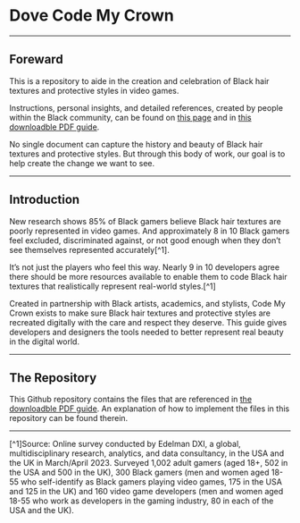 # Dove Code My Crown

---

## Foreward

This is a repository to aide in the creation and celebration of Black hair textures and protective styles in video games.

Instructions, personal insights, and detailed references, created by people within the Black community, can be found on [this page](https://www.dove.com/us/en/stories/campaigns/code-my-crown.html) and in [this downloadble PDF guide](https://assets.unileversolutions.com/v1/117113827.pdf).

No single document can capture the history and beauty of Black hair textures and protective styles. But through this body of work, our goal is to help create the change we want to see.

---

## Introduction

New research shows 85% of Black gamers believe Black hair textures are poorly represented in video games. And approximately 8 in 10 Black gamers feel excluded, discriminated against, or not good enough when they don’t see themselves represented accurately[^1].

It’s not just the players who feel this way. Nearly 9 in 10 developers agree there should be more resources available to enable them to code Black hair textures that realistically represent real-world styles.[^1]

Created in partnership with Black artists, academics, and stylists, Code My Crown exists to make sure Black hair textures and protective styles are recreated digitally with the care and respect they deserve. This guide gives developers and designers the tools needed to better represent real beauty in the digital world.

---

## The Repository

This Github repository contains the files that are referenced in [the downloadble PDF guide](https://assets.unileversolutions.com/v1/117113827.pdf). An explanation of how to implement the files in this repository can be found therein.

---

[^1]Source: Online survey conducted by Edelman DXI, a global, multidisciplinary research, analytics, and data consultancy, in the USA and the UK in March/April 2023. Surveyed 1,002 adult gamers (aged 18+, 502 in the USA and 500 in the UK), 300 Black gamers (men and women aged 18-55 who self-identify as Black gamers playing video games, 175 in the USA and 125 in the UK) and 160 video game developers (men and women aged 18-55 who work as developers in the gaming industry, 80 in each of the USA and the UK).